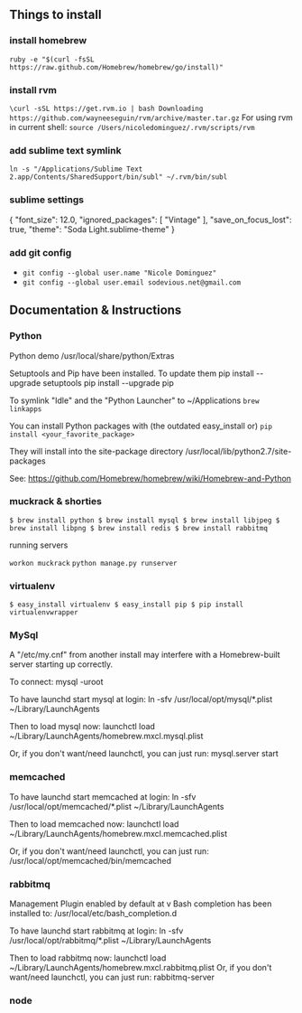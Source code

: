 ## Things to install

### install homebrew
`ruby -e "$(curl -fsSL https://raw.github.com/Homebrew/homebrew/go/install)"`

### install rvm
`\curl -sSL https://get.rvm.io | bash
Downloading https://github.com/wayneeseguin/rvm/archive/master.tar.gz`
For using rvm in current shell: `source /Users/nicoledominguez/.rvm/scripts/rvm`

### add sublime text symlink
`ln -s "/Applications/Sublime Text 2.app/Contents/SharedSupport/bin/subl" ~/.rvm/bin/subl`

### sublime settings
{
	"font_size": 12.0,
	"ignored_packages":
	[
		"Vintage"
	],
	"save_on_focus_lost": true,
	"theme": "Soda Light.sublime-theme"
}


### add git config
* `git config --global user.name "Nicole Dominguez"`
* `git config --global user.email sodevious.net@gmail.com`


## Documentation & Instructions

### Python

Python demo
  /usr/local/share/python/Extras

Setuptools and Pip have been installed. To update them
  pip install --upgrade setuptools
  pip install --upgrade pip

To symlink "Idle" and the "Python Launcher" to ~/Applications
  `brew linkapps`

You can install Python packages with (the outdated easy_install or)
  `pip install <your_favorite_package>`

They will install into the site-package directory
  /usr/local/lib/python2.7/site-packages

See: https://github.com/Homebrew/homebrew/wiki/Homebrew-and-Python


### muckrack & shorties
`
$ brew install python
$ brew install mysql
$ brew install libjpeg
$ brew install libpng
$ brew install redis
$ brew install rabbitmq 
`

running servers

`workon muckrack`
`python manage.py runserver`


### virtualenv

`
$ easy_install virtualenv
$ easy_install pip
$ pip install virtualenvwrapper
`

### MySql

A "/etc/my.cnf" from another install may interfere with a Homebrew-built
server starting up correctly.

To connect:
    mysql -uroot

To have launchd start mysql at login:
    ln -sfv /usr/local/opt/mysql/*.plist ~/Library/LaunchAgents
    
Then to load mysql now:
    launchctl load ~/Library/LaunchAgents/homebrew.mxcl.mysql.plist
    
Or, if you don't want/need launchctl, you can just run:
    mysql.server start

### memcached

To have launchd start memcached at login:
    ln -sfv /usr/local/opt/memcached/*.plist ~/Library/LaunchAgents
    
Then to load memcached now:
    launchctl load ~/Library/LaunchAgents/homebrew.mxcl.memcached.plist
    
Or, if you don't want/need launchctl, you can just run:
    /usr/local/opt/memcached/bin/memcached

### rabbitmq

Management Plugin enabled by default at v
Bash completion has been installed to:
  /usr/local/etc/bash_completion.d

To have launchd start rabbitmq at login:
    ln -sfv /usr/local/opt/rabbitmq/*.plist ~/Library/LaunchAgents
    
Then to load rabbitmq now:
    launchctl load ~/Library/LaunchAgents/homebrew.mxcl.rabbitmq.plist
Or, if you don't want/need launchctl, you can just run:
    rabbitmq-server

### node 
